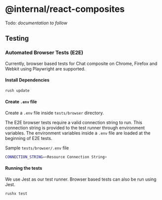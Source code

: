 # @internal/react-composites

Todo: _documentation to follow_

## Testing

### Automated Browser Tests (E2E)

Currently, browser based tests for Chat composite on Chrome, Firefox and Webkit using Playwright are supported.

#### Install Dependencies

```sh
rush update
```

#### Create `.env` file

Create a `.env` file inside `tests/browser` directory.

The E2E browser tests require a valid connection string to run. This connection string is provided to the test runner through environment variables.
The environment variables inside a `.env` file are loaded at the beginning of E2E tests.

Sample `tests/browser/.env` file

```sh
CONNECTION_STRING=<Resource Connection String>
```

#### Running the tests

We use Jest as our test runner. Browser based tests can also be run using Jest.

```sh
rushx test
```
